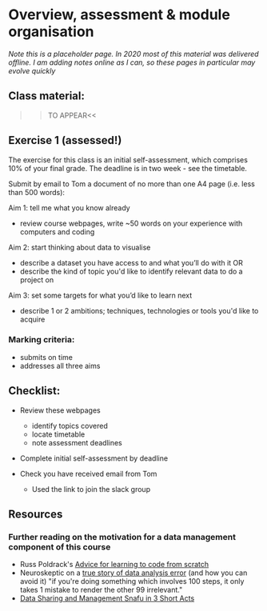 # Overview, assessment & module organisation

<div class="info">
<p><em>Note this is a placeholder page. In 2020 most of this material was delivered offline. I am adding notes online as I can, so these pages in particular may evolve quickly</em></p>
</div>

## Class material:
  
  >>TO APPEAR<<

<!-- Slides from this class are on the google drive: [slides format](), [pdf format](). -->

## Exercise 1 (assessed!)

The exercise for this class is an initial self-assessment, which comprises 10% of your final grade. The deadline is in two week - see the timetable.

Submit by email to Tom a document of no more than one A4 page (i.e. less than 500 words):

Aim 1: tell me what you know already  
 * review course webpages, write ~50 words on your experience with computers and coding

Aim 2: start thinking about data to visualise  
 * describe a dataset you have access to and what you’ll do with it OR  
 * describe the kind of topic you'd like to identify relevant data to do a project on

Aim 3: set some targets for what you’d like to learn next  
 * describe 1 or 2 ambitions; techniques, technologies or tools you'd like to acquire

### Marking criteria: 

* submits on time
* addresses all three aims



## Checklist:

* Review these webpages
  * identify topics covered
  * locate timetable
  * note assessment deadlines

* Complete initial self-assessment by deadline

* Check you have received email from Tom
  * Used the link to join the slack group
  

## Resources

### Further reading on the motivation for a data management component of this course

* Russ Poldrack's [Advice for learning to code from scratch ](http://www.russpoldrack.org/2016/05/advice-for-learning-to-code-from-scratch.html)
* Neuroskeptic on a [true story of data analysis error](http://neuroskeptic.blogspot.com/2011/04/tufnel-effect.html) (and how you can avoid it) "if you're doing something which involves 100 steps, it only takes 1 mistake to render the other 99 irrelevant."
* [Data Sharing and Management Snafu in 3 Short Acts](https://www.youtube.com/watch?v=66oNv_DJuPc)


